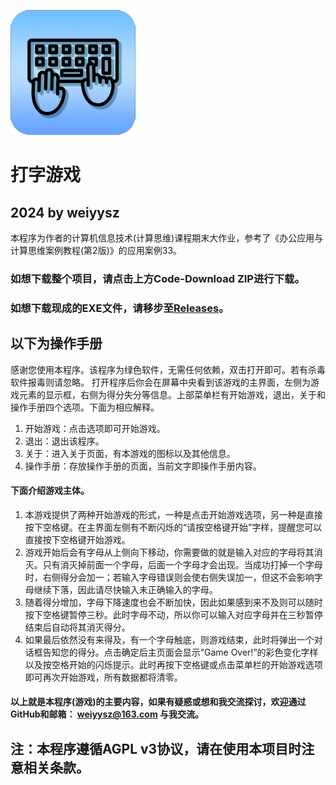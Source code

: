 ![打字游戏](https://github.com/weiyysz/TypingGame/blob/master/Compress_Icon.png)
# **打字游戏**
## 2024 by weiyysz
本程序为作者的计算机信息技术(计算思维)课程期末大作业，参考了《办公应用与计算思维案例教程(第2版)》的应用案例33。
### **如想下载整个项目，请点击上方Code-Download ZIP进行下载。**
### **如想下载现成的EXE文件，请移步至[Releases](https://github.com/weiyysz/TypingGame/releases)。**
## 以下为操作手册
感谢您使用本程序。该程序为绿色软件，无需任何依赖，双击打开即可。若有杀毒软件报毒则请忽略。
打开程序后你会在屏幕中央看到该游戏的主界面，左侧为游戏元素的显示框，右侧为得分失分等信息。上部菜单栏有开始游戏，退出，关于和操作手册四个选项。下面为相应解释。
1.	开始游戏：点击选项即可开始游戏。
2.	退出：退出该程序。
3.	关于：进入关于页面，有本游戏的图标以及其他信息。
4.	操作手册：存放操作手册的页面，当前文字即操作手册内容。
#### 下面介绍游戏主体。
1.	本游戏提供了两种开始游戏的形式，一种是点击开始游戏选项，另一种是直接按下空格键。在主界面左侧有不断闪烁的“请按空格键开始”字样，提醒您可以直接按下空格键开始游戏。
2.	游戏开始后会有字母从上侧向下移动，你需要做的就是输入对应的字母将其消灭。只有消灭掉前面一个字母，后面一个字母才会出现。当成功打掉一个字母时，右侧得分会加一；若输入字母错误则会使右侧失误加一，但这不会影响字母继续下落，因此请尽快输入未正确输入的字母。
3.	随着得分增加，字母下降速度也会不断加快，因此如果感到来不及则可以随时按下空格键暂停三秒。此时字母不动，所以你可以输入对应字母并在三秒暂停结束后自动将其消灭得分。
4.	如果最后依然没有来得及，有一个字母触底，则游戏结束，此时将弹出一个对话框告知您的得分。点击确定后主页面会显示“Game Over!”的彩色变化字样以及按空格开始的闪烁提示。此时再按下空格键或点击菜单栏的开始游戏选项即可再次开始游戏，所有数据都将清零。
#### 以上就是本程序(游戏)的主要内容，如果有疑惑或想和我交流探讨，欢迎通过GitHub和邮箱： weiyysz@163.com 与我交流。
## 注：本程序遵循AGPL v3协议，请在使用本项目时注意相关条款。